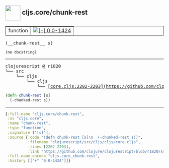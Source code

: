 ## <img width="48px" valign="middle" src="http://i.imgur.com/Hi20huC.png"> cljs.core/chunk-rest

 <table border="1">
<tr>
<td>function</td>
<td><a href="https://github.com/cljsinfo/api-refs/tree/0.0-1424"><img valign="middle" alt="[+] 0.0-1424" src="https://img.shields.io/badge/+-0.0--1424-lightgrey.svg"></a> </td>
</tr>
</table>

 <samp>
(__chunk-rest__ s)<br>
</samp>

```
(no docstring)
```

---

 <pre>
clojurescript @ r1820
└── src
    └── cljs
        └── cljs
            └── <ins>[core.cljs:2202-2203](https://github.com/clojure/clojurescript/blob/r1820/src/cljs/cljs/core.cljs#L2202-L2203)</ins>
</pre>

```clj
(defn chunk-rest [s]
  (-chunked-rest s))
```


---

```clj
{:full-name "cljs.core/chunk-rest",
 :ns "cljs.core",
 :name "chunk-rest",
 :type "function",
 :signature ["[s]"],
 :source {:code "(defn chunk-rest [s]\n  (-chunked-rest s))",
          :filename "clojurescript/src/cljs/cljs/core.cljs",
          :lines [2202 2203],
          :link "https://github.com/clojure/clojurescript/blob/r1820/src/cljs/cljs/core.cljs#L2202-L2203"},
 :full-name-encode "cljs.core_chunk-rest",
 :history [["+" "0.0-1424"]]}

```
